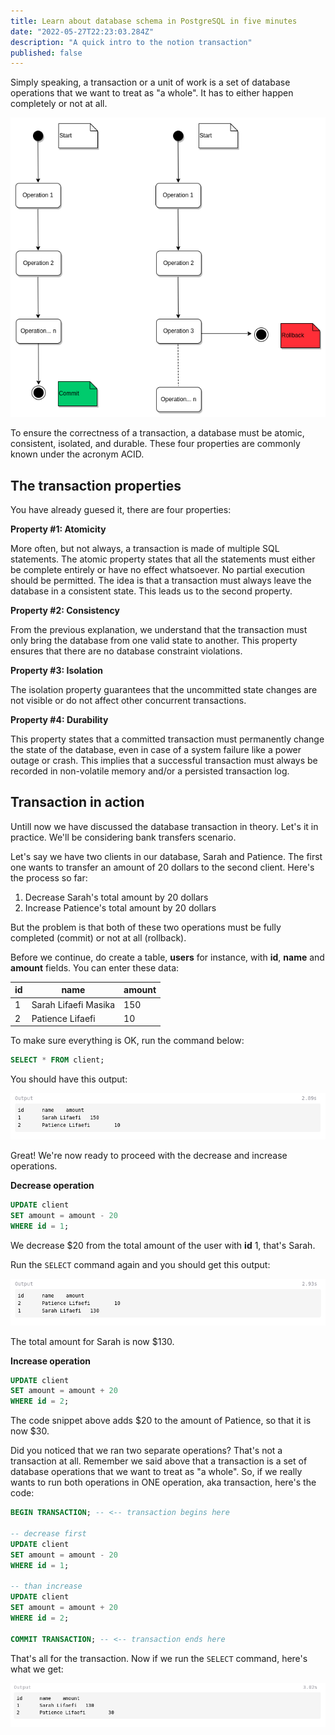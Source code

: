 ```yaml
---
title: Learn about database schema in PostgreSQL in five minutes
date: "2022-05-27T22:23:03.284Z"
description: "A quick intro to the notion transaction"
published: false
---
```


Simply speaking, a transaction or a unit of work is a set of database operations that we want to treat as  "a whole". It has to either happen completely or not at all.

![Database transaction](transaction.png "Database transaction")

To ensure the correctness of a transaction, a database must be atomic, consistent, isolated, and durable. These four properties are commonly known under the acronym ACID.

## The transaction properties

You have already guesed it, there are four properties:

**Property #1: Atomicity**

More often, but not always, a transaction is made of multiple SQL statements. The atomic property states that all the statements must either be complete entirely or have no effect whatsoever. No partial execution should be permitted. The idea is that a transaction must always leave the database in a consistent state. This leads us to the second property.

**Property #2: Consistency**

From the previous explanation, we understand that the transaction must only bring the database from one valid state to another. This property ensures that there are no database constraint violations.

**Property #3: Isolation**

The isolation property guarantees that the uncommitted state changes are not visible or do not affect other concurrent transactions.

**Property #4: Durability**

This property states that a committed transaction must permanently change the state of the database, even in case of a system failure like a power outage or crash. This implies that a successful transaction must always be recorded in non-volatile memory and/or a persisted transaction log.

## Transaction in action

Untill now we have discussed the database transaction in theory. Let's it in practice. We'll be considering bank transfers scenario.

Let's say we have two clients in our database, Sarah and Patience. The first one wants to transfer an amount of 20 dollars to the second client. Here's the process so far:

1. Decrease Sarah's total amount by 20 dollars
2. Increase Patience's total amount by 20 dollars

But the problem is that both of these two operations must be fully completed (commit) or not at all (rollback).

Before we continue, do create a table, **users** for instance, with **id**, **name** and **amount** fields. You can enter these data:

| id | name                 | amount|
| -- | -------------------- | ----- |
| 1  | Sarah Lifaefi Masika | 150   |
| 2  | Patience Lifaefi     | 10    |

To make sure everything is OK, run the command below:

```sql
SELECT * FROM client;
```
You should have this output:

![Data inside the users table](select-cmd-output.png "Data inside the users table")

Great! We're now ready to proceed with the decrease and increase operations. 

**Decrease operation**

```sql
UPDATE client
SET amount = amount - 20
WHERE id = 1;
```
We decrease $20 from the total amount of the user with **id** 1, that's Sarah.

Run the `SELECT` command again and you should get this output:

![Sarah amount decreased](decrease-sarah.png "Sarah amount decreased")

The total amount for Sarah is now $130.

**Increase operation**

```sql
UPDATE client
SET amount = amount + 20
WHERE id = 2;
```
The code snippet above adds $20 to the amount of Patience, so that it is now $30.

Did you noticed that we ran two separate operations? That's not a transaction at all. Remember we said above that a transaction is a set of database operations that we want to treat as  "a whole". So, if we really wants to run both operations in ONE operation, aka transaction, here's the code:

```sql
BEGIN TRANSACTION; -- <-- transaction begins here

-- decrease first
UPDATE client
SET amount = amount - 20
WHERE id = 1;

-- than increase
UPDATE client
SET amount = amount + 20
WHERE id = 2;

COMMIT TRANSACTION; -- <-- transaction ends here
```
That's all for the transaction. Now if we run the `SELECT` command, here's what we get:

![](transaction-demo-end.png)